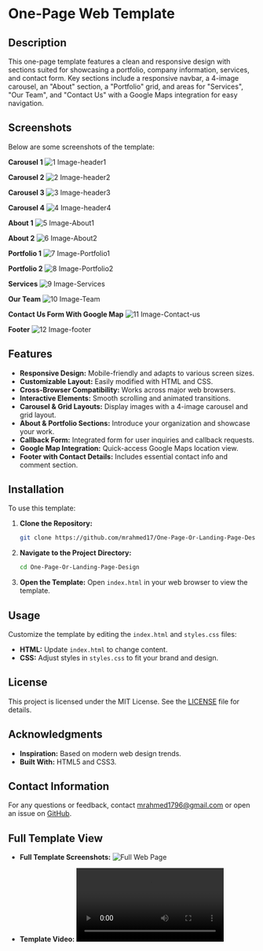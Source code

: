 # One-Page Web Template

## Description

This one-page template features a clean and responsive design with sections
suited for showcasing a portfolio, company information, services, and contact
form. Key sections include a responsive navbar, a 4-image carousel, an "About"
section, a "Portfolio" grid, and areas for "Services", "Our Team", and "Contact
Us" with a Google Maps integration for easy navigation.

## Screenshots

Below are some screenshots of the template:

**Carousel 1** ![1 Image-header1](https://github.com/mrahmed17/One-Page-Or-Landing-Page-Design/blob/main/screenshotAndVideo/ss1%20-%20carousel%201.png)

**Carousel 2** ![2 Image-header2](https://github.com/mrahmed17/One-Page-Or-Landing-Page-Design/blob/main/screenshotAndVideo/ss2%20-%20carousel%202.png)

**Carousel 3** ![3 Image-header3](https://github.com/mrahmed17/One-Page-Or-Landing-Page-Design/blob/main/screenshotAndVideo/ss3%20-%20carousel%203.png)

**Carousel 4** ![4 Image-header4](https://github.com/mrahmed17/One-Page-Or-Landing-Page-Design/blob/main/screenshotAndVideo/ss4%20-%20carousel%204.png)

**About 1** ![5 Image-About1](https://github.com/mrahmed17/One-Page-Or-Landing-Page-Design/blob/main/screenshotAndVideo/ss5%20-%20about%201.png)

**About 2** ![6 Image-About2](https://github.com/mrahmed17/One-Page-Or-Landing-Page-Design/blob/main/screenshotAndVideo/ss6%20-%20about%202.png)

**Portfolio 1** ![7 Image-Portfolio1](https://github.com/mrahmed17/One-Page-Or-Landing-Page-Design/blob/main/screenshotAndVideo/ss7%20-%20portfolio%201.png)

**Portfolio 2** ![8 Image-Portfolio2](https://github.com/mrahmed17/One-Page-Or-Landing-Page-Design/blob/main/screenshotAndVideo/ss8%20-%20portfolio%202.png)

**Services** ![9 Image-Services](https://github.com/mrahmed17/One-Page-Or-Landing-Page-Design/blob/main/screenshotAndVideo/ss9%20-%20service.png)

**Our Team** ![10 Image-Team](https://github.com/mrahmed17/One-Page-Or-Landing-Page-Design/blob/main/screenshotAndVideo/ss10%20-%20our%20team.png)

**Contact Us Form With Google Map** ![11 Image-Contact-us](https://github.com/mrahmed17/One-Page-Or-Landing-Page-Design/blob/main/screenshotAndVideo/ss11%20-%20contact%20us.png)

**Footer** ![12 Image-footer](https://github.com/mrahmed17/One-Page-Or-Landing-Page-Design/blob/main/screenshotAndVideo/ss12%20-%20footer%20page.png)

## Features

- **Responsive Design:** Mobile-friendly and adapts to various screen sizes.
- **Customizable Layout:** Easily modified with HTML and CSS.
- **Cross-Browser Compatibility:** Works across major web browsers.
- **Interactive Elements:** Smooth scrolling and animated transitions.
- **Carousel & Grid Layouts:** Display images with a 4-image carousel and grid
  layout.
- **About & Portfolio Sections:** Introduce your organization and showcase your
  work.
- **Callback Form:** Integrated form for user inquiries and callback requests.
- **Google Map Integration:** Quick-access Google Maps location view.
- **Footer with Contact Details:** Includes essential contact info and comment
  section.

## Installation

To use this template:

1. **Clone the Repository:**

   ```bash
   git clone https://github.com/mrahmed17/One-Page-Or-Landing-Page-Design/
   ```

2. **Navigate to the Project Directory:**

   ```bash
   cd One-Page-Or-Landing-Page-Design
   ```

3. **Open the Template:** Open `index.html` in your web browser to view the
   template.

## Usage

Customize the template by editing the `index.html` and `styles.css` files:

- **HTML:** Update `index.html` to change content.
- **CSS:** Adjust styles in `styles.css` to fit your brand and design.

## License

This project is licensed under the MIT License. See the [LICENSE](LICENSE) file
for details.

## Acknowledgments

- **Inspiration:** Based on modern web design trends.
- **Built With:** HTML5 and CSS3.

## Contact Information

For any questions or feedback, contact
[mrahmed1796@gmail.com](mailto:mrahmed1796@gmail.com) or open an issue on
[GitHub](https://github.com/mrahmed17/One-Page-Or-Landing-Page-Design/).

## Full Template View

- **Full Template Screenshots:**
![Full Web Page](https://github.com/mrahmed17/One-Page-Or-Landing-Page-Design/blob/main/screenshotAndVideo/ss13%20-%20Full%20Web%20Page%20View.jpeg)

- **Template Video:**
![Full Web Page Video](https://github.com/mrahmed17/One-Page-Or-Landing-Page-Design/blob/main/screenshotAndVideo/One%20Page%20Template%20Overview.wmv)
